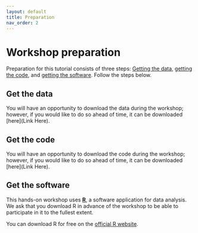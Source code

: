 ```yaml
---
layout: default
title: Preparation
nav_order: 2
---
```


# Workshop preparation 

Preparation for this tutorial consists of three steps: [Getting the data](#get-the-data), [getting the code](#get-the-code), and [getting the software](#get-the-software). Follow the steps below. 
  
## Get the data

You will have an opportunity to download the data during the workshop; however, if you would like to do so ahead of time, it can be downloaded [here](Link Here). 

## Get the code

You will have an opportunity to download the code during the workshop; however, if you would like to do so ahead of time, it can be downloaded [here](Link Here).

## Get the software
This hands-on workshop uses [**R**](https://www.r-project.org/), a software application for data analysis. We ask that you download R in advance of the workshop to be able to participate in it to the fullest extent.

You can download R for free on the [official R website](https://www.r-project.org/).

